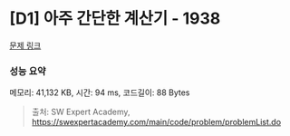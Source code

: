 # [D1] 아주 간단한 계산기 - 1938 

[문제 링크](https://swexpertacademy.com/main/code/problem/problemDetail.do?contestProbId=AV5PjsYKAMIDFAUq) 

### 성능 요약

메모리: 41,132 KB, 시간: 94 ms, 코드길이: 88 Bytes



> 출처: SW Expert Academy, https://swexpertacademy.com/main/code/problem/problemList.do